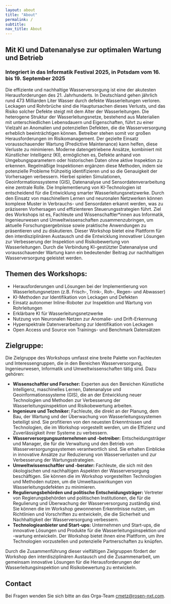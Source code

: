 ```yaml
---
layout: about
title: "About"
permalink: /
subtitle:
nav_title: About
---
```


## Mit KI und Datenanalyse zur optimalen Wartung und Betrieb

### Integriert in das Informatik Festival 2025, in Potsdam vom 16. bis 19. September 2025

Die effiziente und nachhaltige Wasserversorgung ist eine der akutesten Herausforderungen des 21. Jahrhunderts. In Deutschland gehen jährlich rund 473 Milliarden Liter Wasser durch defekte Wasserleitungen verloren. Leckagen und Rohrbrüche sind die Hauptursachen dieses Verlusts, und das Risiko solcher Defekte steigt mit dem Alter der Wasserleitungen. Die heterogene Struktur der Wasserleitungsnetze, bestehend aus Materialien mit unterschiedlichen Lebensdauern und Eigenschaften, führt zu einer Vielzahl an Anomalien und potenziellen Defekten, die die Wasserversorgung erheblich beeinträchtigen können. Betreiber stehen somit vor großen Herausforderungen im Risikomanagement.
Der gezielte Einsatz vorausschauender Wartung (Predictive Maintenance) kann helfen, diese Verluste zu minimieren. Moderne datengetriebene Ansätze, kombiniert mit Künstlicher Intelligenz (KI), ermöglichen es, Defekte anhand von Umgebungsparametern oder historischen Daten ohne aktive Inspektion zu erkennen. Regelmäßige Inspektionen ergänzen diese Methoden, indem sie potenzielle Probleme frühzeitig identifizieren und so die Genauigkeit der Vorhersagen verbessern. Hierbei spielen Simulationen, Geoinformationssysteme (GIS), Datenanalyse und Sensordatenverarbeitung eine zentrale Rolle.
Die Implementierung von KI-Technologien ist entscheidend für die Entwicklung smarter Wasserleitungsnetzwerke. Durch den Einsatz von maschinellem Lernen und neuronalen Netzwerken können komplexe Muster in Verbrauchs- und Sensordaten erkannt werden, was zu präziseren Vorhersagen und effizienteren Steuerungsstrategien führt. Ziel des Workshops ist es, Fachleute und Wissenschaftler*innen aus Informatik, Ingenieurwesen und Umweltwissenschaften zusammenzubringen, um aktuelle Forschungsergebnisse sowie praktische Anwendungen zu präsentieren und zu diskutieren.
Dieser Workshop bietet eine Plattform für den interdisziplinären Austausch und die Entwicklung innovativer Lösungen zur Verbesserung der Inspektion und Risikobewertung von Wasserleitungen. Durch die Verbindung KI-gestützter Datenanalyse und vorausschauender Wartung kann ein bedeutender Beitrag zur nachhaltigen Wasserversorgung geleistet werden.

## Themen des Workshops:
* Herausforderungen und Lösungen bei der Implementierung von Wasserleitungsnetzen (z.B. Frisch-, Trink-, Roh-, Regen- und Abwasser)
* KI-Methoden zur Identifikation von Leckagen und Defekten
* Einsatz autonomer Inline-Roboter zur Inspektion und Wartung von Rohrleitungen
* Erklärbare KI für Wasserleitungsnetzwerke
* Nutzung von Neuronalen Netzen zur Anomalie- und Drift-Erkennung
* Hyperspektrale Datenverarbeitung zur Identifikation von Leckagen
* Open Access und Source von Trainings- und Benchmark Datensätzen


## Zielgruppe:

Die Zielgruppe des Workshops umfasst eine breite Palette von Fachleuten und Interessengruppen, die in den Bereichen Wasserversorgung, Ingenieurwesen, Informatik und Umweltwissenschaften tätig sind. Dazu gehören:
* **Wissenschaftler und Forscher:** Experten aus den Bereichen Künstliche Intelligenz, maschinelles Lernen, Datenanalyse und Geoinformationssysteme (GIS), die an der Entwicklung neuer Technologien und Methoden zur Verbesserung der Wasserleitungsinspektion und Risikobewertung arbeiten.
* **Ingenieure und Techniker:** Fachleute, die direkt an der Planung, dem Bau, der Wartung und der Überwachung von Wasserleitungssystemen beteiligt sind. Sie profitieren von den neuesten Erkenntnissen und Technologien, die im Workshop vorgestellt werden, um die Effizienz und Zuverlässigkeit ihrer Systeme zu verbessern.
* **Wasserversorgungsunternehmen und -betreiber:** Entscheidungsträger und Manager, die für die Verwaltung und den Betrieb von Wasserversorgungssystemen verantwortlich sind. Sie erhalten Einblicke in innovative Ansätze zur Reduzierung von Wasserverlusten und zur Verbesserung der Wartungsstrategien.
* **Umweltwissenschaftler und -berater:** Fachleute, die sich mit den ökologischen und nachhaltigen Aspekten der Wasserversorgung beschäftigen. Sie können die im Workshop vorgestellten Technologien und Methoden nutzen, um die Umweltauswirkungen von Wasserleitungsdefekten zu minimieren.
* **Regulierungsbehörden und politische Entscheidungsträger:** Vertreter von Regierungsbehörden und politischen Institutionen, die für die Regulierung und Überwachung der Wasserversorgung zuständig sind. Sie können die im Workshop gewonnenen Erkenntnisse nutzen, um Richtlinien und Vorschriften zu entwickeln, die die Sicherheit und Nachhaltigkeit der Wasserversorgung verbessern.
* **Technologieanbieter und Start-ups:** Unternehmen und Start-ups, die innovative Lösungen und Produkte für die Wasserleitungsinspektion und -wartung entwickeln. Der Workshop bietet ihnen eine Plattform, um ihre Technologien vorzustellen und potenzielle Partnerschaften zu knüpfen.

Durch die Zusammenführung dieser vielfältigen Zielgruppen fördert der Workshop den interdisziplinären Austausch und die Zusammenarbeit, um gemeinsam innovative Lösungen für die Herausforderungen der Wasserleitungsinspektion und Risikobewertung zu entwickeln.


## Contact

Bei Fragen wenden Sie sich bitte an das Orga-Team [cmetz@rosen-nxt.com](mailto:cmetz@rosen-nxt.com).

